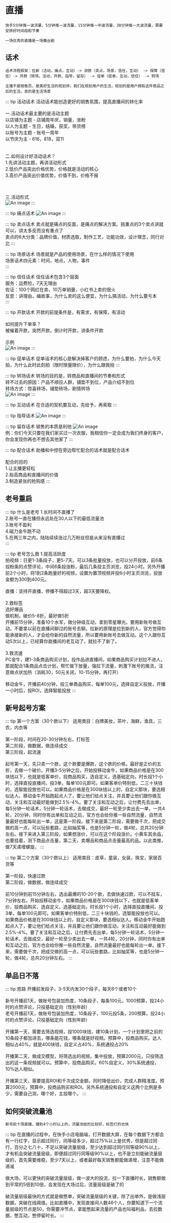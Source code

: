 # 直播

`快手5分钟推一波流量，5分钟推一波流量，15分钟推一中波流量，30分钟推一大波流量，需要安排好时间段和节奏`

`一场优秀的直播是一场舞台剧`


## 话术

`话术流程框架：拉新（活动，痛点，互动）-> 讲款（卖点，场景，信任，互动） -> 保障（信任）-> 开款（转场，活动，开款，指导，留存） -> 促单（促单，互动，信任） -> 转场`

`主播不是销售员，是美好生活的规划师，我们在规划用户的生活，规划的是用户拥有这件商品之后的生活，卖的是生活场景`


::: tip 活动话术
活动话术能创造更好的销售氛围，提高直播间的转化率<br/>
<br/>
一.活动话术最主要的是活动主题<br/>
以店铺为主题 - 店铺周年庆，销量，涨粉<br/>
以人为主题 - 生日，结婚，获奖，带货榜<br/>
以账号为主题 - 账号一周年<br/>
以节庆为主 - 616，818，双11<br/>
<br/>
<br/>
二.如何设计好活动话术？<br/>
1.先讲活动主题，再讲活动形式<br/>
2.低价产品突出价格优势，价格就是活动的核心<br/>
3.高价产品突出价值优势，价值不到，价格不报<br/>
<br/>
<br/>

三.活动形式<br/>
![An image](../../assets/kuaishou_active.jpg)
:::

::: tip 痛点话术
![An image](../../assets/kuaishou_tongdian.jpg)
:::

::: tip 卖点话术
卖点就是痛点的反面，是痛点的解决方案。挑重点的3个卖点讲就可以，讲太多反而没有重点了<br/>
卖点的6大分类：品牌价值，材质选取，制作工艺，功能功效，设计理念，同行对比
:::

::: tip 场景话术
场景就是产品的使用场景，在什么样的情况下使用<br/>
场景话术四元素：时间，地点，人物，事件<br/>
:::

::: tip 信任话术
信任话术包含3个层面<br/>
服务：运费险，7天无理由<br/>
佐证：100个网红在卖，10万单销量，小红书上卖的很火<br/>
反思：讲理由，编故事，为什么卖的这么便宜，为什么搞活动，为什么要亏本<br/>
:::

::: tip 开款话术
开款的前提条件是，有需求，有保障，有活动<br/>
<br/>
如何提升下单率？<br/>
被催着开款，突然开款，倒计时开款，讲条件开款<br/>
<br/>
示例<br/>
![An image](../../assets/kuaishou_kaikuan.jpg)
:::

::: tip 促单话术
促单话术的核心是解决掉客户的顾虑，为什么要拍，为什么今天拍，为什么此时此刻拍（限时限量限价），为什么跟我拍
:::

::: tip 转场话术
转场的目的是，转商品和直播间的节奏和形式<br/>
转不过去的原因：产品不顺应人群，铺垫不到位，产品介绍不到位<br/>
转场方式：惊喜转场，铺垫转场，剧情转场<br/>
![An image](../../assets/kuaishou_zhuanchang.jpg)
::: 

::: tip 互动话术
在合适的契机要互动，先给予，再索取
:::

::: tip 指导话术
![An image](../../assets/kuaishou_zhidao.jpg)
:::

::: tip 留存话术
销售的本质是利他
![An image](../../assets/kuaishou_liucun.jpg)
<br/>
例：你们今天只要在我们家买过一次衣服，我相信你一定会成为我们终身的客户，你会发现你再也不想去其他家了
:::

::: tip 配合话术
助播和中控在旁边帮忙配合的话术就是配合话术<br/>
<br/>
配合的目的<br/>
1.让主播更轻松<br/>
2.抬高商品和直播间的价值<br/>
3.制造紧张的抢购感
:::


## 老号重启


::: tip 什么是老号 
1.长时间不直播了<br/>
2.账号一直在播但永远处在30人以下的最低流量池<br/>
3.账号不盈利<br/>
4.磁力金牛跑不动<br/>
5.在两三年之内，陆陆续续涨过几万粉丝但是从来没有直播过<br/>
:::

::: tip 老号怎么救
1.提高活跃度<br/>
拍视频：日更1-3条段子，更5-7天。可以3条批量投放，也可以分开投放，前6条投粉条的点赞评论，中间6条投涨粉，最后几条投主页浏览，投24小时。另外开播前2个小时，将1到2条跑量好的视频，设置为置顶视频并投6小时主页浏览，投放金额为300到400元。<br/>
<br/>
直播：坚持开直播，停播不得超过3天，超3天要降权。<br/>
<br/>
2.救标签<br/>
选好爆品<br/>
做机制，破价5-8折，最好做5折<br/>
开播前15分钟，准备10个水军，做分钟级互动，拿到零星曝光。要用新账号做互动，不要拿以前在直播间聊过的账号去聊。拉新的原理是拉到新的人，官方觉得你能承接新的人，才会给你新的自然流量，所以要用新账号去做互动。这个人跟你互动5次以上，已经算你直播间的老互动了，就拉不了新了。<br/>
<br/>
3.救流速<br/>
PC金牛，建1-3条商品购买计划，投作品进直播间，如果商品购买计划拉不进人，那就配合1条商品点击计划，帮忙做下放量，强拉下流量，刺激下账号的推流，注意做点状加热（消耗30，50元关闭，10-15分钟，再打开）<br/>
<br/>
移动金牛，开播前40分钟，投三单商品购买，每单100元，选择自定义投放，开播一小时后，投ROI，选择智能投放
:::


## 新号起号方案


::: tip 第一个方案（30个款以下）
适用类目：白牌美妆，茶叶，海鲜，渔具，三农，内衣等<br/>
<br/>
第一阶段，时间在20-30分钟左右，打标签<br/>
第二阶段，做数据，做连续成交<br/>
第三阶段，起流速<br/>
<br/>
起号第一天，先只卖一个款，这个款要是爆款，这个款的价格，最好是正价的五折，去做一个破价。开播3-5分钟之后，开始投移动金牛，如果商品价格是在300块钱以下，也就是低客单价，投商品购买，选自定义，选基础定向，时长投1个小时，选择直投直播间，投3单，每单100元即可。如果客单价特别低，二三十块钱的，选智能投放也可以。如果商品价格是在300块钱以上的，自定义那块，要选相似达人。移动金牛开始跑起点人了，要让他们给点关注，并且要让他们跟你做互动，关注和互动最好能做到2.5%-4%。要了关注和互动之后，让付费先去出单，每5分钟一轮话术，5分钟一轮话术，去做成交，最好一轮至少卖出去一单，一共4轮，20分钟，同时你有出单和互动之后，官方也会给你推一些自然流量，自然流量最好也能每轮出一单，这是第一阶段。接下来是第二阶段，需要做千次，把成交做的高一点，可以玩些套路，比如抽奖等，也是5分钟一轮，做4轮，总共20分钟左右。接下来进入第三阶段，如果想涨价，可以在这个阶段涨价。小黄车其余品，也要挂着，测下商品点击量，第二天，卖爆品和商品点击量最高的品。以此类推，做7天递增螺旋。
:::

::: tip  第二个方案（30个款以上）
适用类目：皮草，童装，女装，珠宝，家居百货等<br/>
<br/>
第一阶段，快速过款<br/>
第二阶段，做数据，做连续成交<br/>
<br/>
前10分钟到前15分钟左右，选出最爆的10-20个款，去做快速过款，可以不挂车，7分钟左右，开始投移动金牛，如果商品价格是在300块钱以下，也就是低客单价，投商品购买，选自定义，选基础定向，时长投1个小时，选择直投直播间，投3单，每单100元即可。如果客单价特别低，二三十块钱的，选智能投放也可以。如果商品价格是在300块钱以上的，自定义那块，要选相似达人。移动金牛开始跑起点人了，要让他们给点关注，并且要让他们跟你做互动，关注和互动最好能做到2.5%-4%。要了关注和互动之后，让付费先去出单，每5分钟一轮话术，5分钟一轮话术，去做成交，最好一轮至少卖出去一单，一共4轮，20分钟，同时你有出单和互动之后，官方也会给你推一些自然流量，自然流量最好也能每轮出一单。接下来，需要做千次，把成交做的高一点，可以玩些套路，比如抽奖等，也是5分钟一轮，做4轮，总共20分钟左右。
:::


## 单品日不落

::: tip 思路
开播前发段子，3-5天内发30个段子，每天6个或者10个<br/><br/>
新号开播前1天，做账号包装加热度，10条段子，每条100元，1000预算，投24小时的点赞评论，只投基础定向（性别年龄）<br/>
老号开播前1天，做账号包装加热度，10条段子，100元投5条，200预算，投24小时的点赞评论，只投基础定向（性别年龄）<br/><br/>
开播第一天，需要去筛选视频，投1000块钱，建10条计划，一个计划里把之前的10条段子都加进去，哪条能花钱，哪条就是好视频。预算中，投商品购买。达人相似占40%，就是400块钱，自定义占40%，系统通投占20%<br/><br/>
开播第二天，做成交模型，将筛选出的视频，集中投放，预算2000元，只投筛选出的这一条视频就可以。预算中，投商品购买。60%自定义，30%系统通投，10%达人相似。<br/><br/>
开播第三天，需要提高ROI和千次成交金额，同时降低出价，完成人群精准度。预算2000元，预算中，投商品购买和ROI。另外系统通投和自定义这两个比例是多少，需要自己测，哪个好，主投哪个。
:::



## 如何突破流量池

`新号前十场直播，播到4个小时以上的，流量池给的比较好，标签打的也快`

::: tip
在直播的过程中，在快手小店电脑端，打开数据大屏，在每个数据下方都会有一行红字，显示超过同行，同等级多少，超过75%以上是优秀，但是超过同行，百分之七八十，不足以突破流量层级，至少达到超过同行同等级90%以上，才有机会突破流量层级，即便超过同行同等级90%以上，也不是立刻能破流量层级的，首先需要维稳，至少7天以上，或者最好每天销售额能做递增，注意不能做递减<br/>
<br/>
做大场，可以更快的突破流量层级，做一波大的投流，拉一下直播时长，销售额做到平常的5倍到10倍，会发现在大场过后，流量层级是破了的<br/>
<br/>
破流量层级最快的方式就是做憋单，突破流量层级的关键，除了出单外，是做浅层数据，突破在线阈值。比如直播中，发现直接间人数46个人，你要知道下一个流量层级的节点是50，你需要冲节点，拿能憋起来流量的产品也叫福利品，去拉数据，憋互动，憋停留时长。
:::


